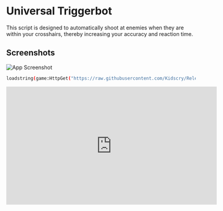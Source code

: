 
# Universal Triggerbot 

This script is designed to automatically shoot at enemies when they are within your crosshairs, thereby increasing your accuracy and reaction time. 


## Screenshots

![App Screenshot](https://raw.githubusercontent.com/Kidscry/Releases/main/Universal_Triggerbot/v1.png)


```bash
loadstring(game:HttpGet("https://raw.githubusercontent.com/Kidscry/Releases/main/Universal_Triggerbot/universal_triggerbot_loader.lua"))();
```
<iframe width="560" height="315" src="https://www.youtube.com/embed/QkEJDe2hJNE" frameborder="0" allow="autoplay; encrypted-media" allowfullscreen></iframe>
